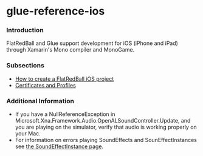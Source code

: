 # glue-reference-ios

### Introduction

FlatRedBall and Glue support development for iOS (iPhone and iPad) through Xamarin's Mono compiler and MonoGame.

### Subsections

* [How to create a FlatRedBall iOS project](../../../../frb/docs/index.php)
* [Certificates and Profiles](../../../../frb/docs/index.php)

### Additional Information

* If you have a NullReferenceException in Microsoft.Xna.Framework.Audio.OpenALSoundController.Update, and you are playing on the simulator, verify that audio is working properly on your Mac.
* For information on errors playing SoundEffects and SounEffectInstances see [the SoundEffectInstance page](../../../../frb/docs/index.php).
